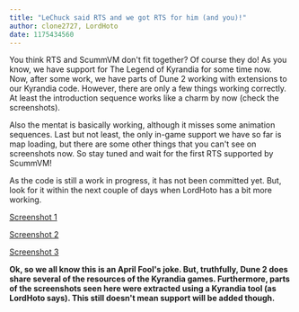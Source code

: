 ```yaml
---
title: "LeChuck said RTS and we got RTS for him (and you)!"
author: clone2727, LordHoto
date: 1175434560
---
```


You think RTS and ScummVM don't fit together? Of course they do! As you know, we have support for The Legend of Kyrandia for some time now. Now, after some work, we have parts of Dune 2 working with extensions to our Kyrandia code. However, there are only a few things working correctly. At least the introduction sequence works like a charm by now (check the screenshots).

Also the mentat is basically working, although it misses some animation sequences. Last but not least, the only in-game support we have so far is map loading, but there are some other things that you can't see on screenshots now. So stay tuned and wait for the first RTS supported by ScummVM!

As the code is still a work in progress, it has not been committed yet. But, look for it within the next couple of days when LordHoto has a bit more working.

[Screenshot 1](/data/news/20070401_1.png)

[Screenshot 2](/data/news/20070401_2.png)

[Screenshot 3](/data/news/20070401_3.png)

**Ok, so we all know this is an April Fool's joke. But, truthfully, Dune 2 does share several of the resources of the Kyrandia games. Furthermore, parts of the screenshots seen here were extracted using a Kyrandia tool (as LordHoto says). This still doesn't mean support will be added though.**
